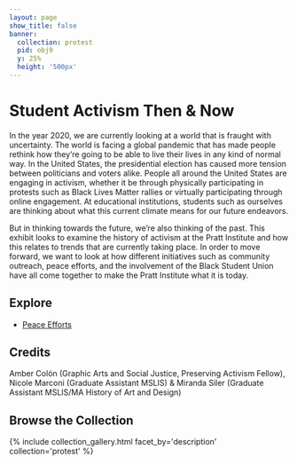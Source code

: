 ```yaml
---
layout: page
show_title: false
banner:
  collection: protest
  pid: obj9
  y: 25%
  height: '500px'
---
```


# Student Activism Then & Now

In the year 2020, we are currently looking at a world that is fraught with uncertainty. The world is facing a global pandemic that has made people rethink how they’re going to be able to live their lives in any kind of normal way. In the United States, the presidential election has caused more tension between politicians and voters alike. People all around the United States are engaging in activism, whether it be through physically participating in protests such as Black Lives Matter rallies or virtually participating through online engagement. At educational institutions, students such as ourselves are thinking about what this current climate means for our future endeavors.

But in thinking towards the future, we’re also thinking of the past. This exhibit looks to examine the history of activism at the Pratt Institute and how this relates to trends that are currently taking place. In order to move forward, we want to look at how different initiatives such as community outreach, peace efforts, and the involvement of the Black Student Union have all come together to make the Pratt Institute what it is today.

## Explore
- [Peace Efforts](exhibits/peace-efforts)

## Credits

Amber Colón (Graphic Arts and Social Justice, Preserving Activism Fellow), Nicole Marconi (Graduate Assistant MSLIS) & Miranda Siler (Graduate Assistant MSLIS/MA History of Art and Design)

## Browse the Collection

{% include collection_gallery.html facet_by='description' collection='protest' %}
